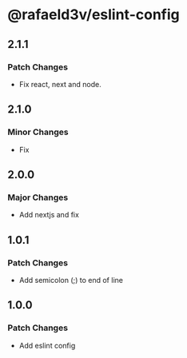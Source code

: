# @rafaeld3v/eslint-config

## 2.1.1

### Patch Changes

- Fix react, next and node.

## 2.1.0

### Minor Changes

- Fix

## 2.0.0

### Major Changes

- Add nextjs and fix

## 1.0.1

### Patch Changes

- Add semicolon (;) to end of line

## 1.0.0

### Patch Changes

- Add eslint config
